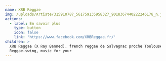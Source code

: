 ```yaml
---
name: XRB Reggae
img: /uploads/Artiste/315910787_561759135958327_9018367440222246178_n.jpg
actions:
  - label: En savoir plus
    type: button
    icon: false
    link: 'https://www.facebook.com/XRBReggae.fr/'
children: >
  XRB Reggae (X Ray Banned), french reggae de Salvagnac proche Toulouse,
  Reggae-swing, music for your
---
```


